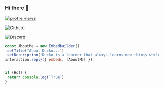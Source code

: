 ### Hi there 👋

<a href="https://github.com/DuckoDas"><img src="https://komarev.com/ghpvc/?username=DuckoDas&style=flat-square&color=009F81&label=Github+profile+views" alt="profile views"></a>

![Github](https://img.shields.io/badge/GitHub-000000?style=for-the-badge&logo=GitHub&logoColor=white)]

<a href="https://discord.gg/TKz7BMwEap">![Discord](https://img.shields.io/discord/909261119103832084?style=for-the-badge)</a>

```js
const AboutMe = new EmbedBuilder()
.setTitle("About Ducko...")
.setDescription("Ducko is a learner that always learns new things while coding Discord bots and other stuff!")
interaction.reply({ embeds: [AboutMe] })
```

```js

if (Hot) {
 return console.log(`True`)
}
```

